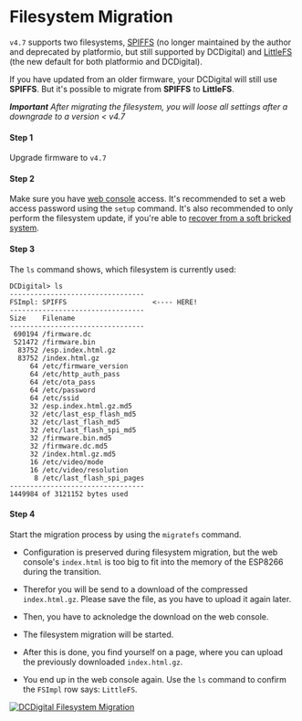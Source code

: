 # Filesystem Migration

`v4.7` supports two filesystems, [SPIFFS](https://github.com/pellepl/spiffs) (no longer maintained by the author and deprecated by platformio, but still supported by DCDigital) and [LittleFS](https://github.com/ARMmbed/littlefs) (the new default for both platformio and DCDigital).

If you have updated from an older firmware, your DCDigital will still use **SPIFFS**. But it's possible to migrate from **SPIFFS** to **LittleFS**.

***Important** After migrating the filesystem, you will loose all settings after a downgrade to a version < v4.7*

#### Step 1

Upgrade firmware to `v4.7`

#### Step 2

Make sure you have [web console](Web_console.md) access. It's recommended to set a web access password using the `setup` command.
It's also recommended to only perform the filesystem update, if you're able to [recover from a soft bricked system](Recovery.md).

#### Step 3

The `ls` command shows, which filesystem is currently used:

```
DCDigital> ls
---------------------------------
FSImpl: SPIFFS                     <---- HERE!
---------------------------------
Size    Filename
---------------------------------
 690194 /firmware.dc
 521472 /firmware.bin
  83752 /esp.index.html.gz
  83752 /index.html.gz
     64 /etc/firmware_version
     64 /etc/http_auth_pass
     64 /etc/ota_pass
     64 /etc/password
     64 /etc/ssid
     32 /esp.index.html.gz.md5
     32 /etc/last_esp_flash_md5
     32 /etc/last_flash_md5
     32 /etc/last_flash_spi_md5
     32 /firmware.bin.md5
     32 /firmware.dc.md5
     32 /index.html.gz.md5
     16 /etc/video/mode
     16 /etc/video/resolution
      8 /etc/last_flash_spi_pages
---------------------------------
1449984 of 3121152 bytes used
```

#### Step 4

Start the migration process by using the `migratefs` command.

- Configuration is preserved during filesystem migration, but the web console's `index.html` is too big to fit into the memory of the ESP8266 during the transition.

- Therefor you will be send to a download of the compressed `index.html.gz`. Please save the file, as you have to upload it again later.

- Then, you have to acknoledge the download on the web console.

- The filesystem migration will be started.

- After this is done, you find yourself on a page, where you can upload the previously downloaded `index.html.gz`.

- You end up in the web console again. Use the `ls` command to confirm the `FSImpl` row says: `LittleFS`.

[![DCDigital Filesystem Migration](http://dc.i74.de/fs_mig_guide.png)](https://www.youtube.com/watch?v=T64nVHV1DeE "DCDigital Filesystem Migration")
